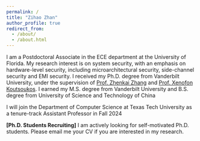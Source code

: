 ```yaml
---
permalink: /
title: "Zihao Zhan"
author_profile: true
redirect_from: 
  - /about/
  - /about.html
---
```

I am a Postdoctoral Associate in the ECE department at the University of Florida.
My research interest is on system security, with an emphasis on hardware-level security, including microarchitectural security, side-channel security and EMI security.
I received my Ph.D. degree from Vanderbilt University, under the supervision of [Prof. Zhenkai Zhang](https://zhenkai-zhang.github.io/) and [Prof. Xenofon Koutsoukos](https://www.isis.vanderbilt.edu/xenofon-koutsoukos). 
I earned my M.S. degree from Vanderbilt University and B.S. degree from University of Science and Technology of China

I will join  the Department of Computer Science at Texas Tech University as a tenure-track Assistant Professor in Fall 2024

__[Ph.D. Students Recruiting]__ I am actively looking for self-motivated Ph.D. students. Please email me your CV if you are interested in my research.
